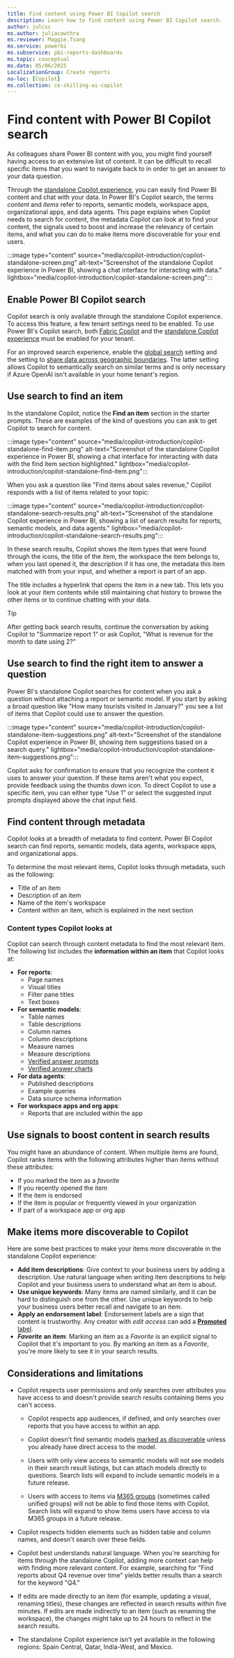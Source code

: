 ```yaml
---
title: Find content using Power BI Copilot search
description: Learn how to find content using Power BI Copilot search.
author: julcsc
ms.author: juliacawthra
ms.reviewer: Maggie.Tsang
ms.service: powerbi
ms.subservice: pbi-reports-dashboards
ms.topic: conceptual
ms.date: 05/06/2025
LocalizationGroup: Create reports
no-loc: [Copilot]
ms.collection: ce-skilling-ai-copilot
---
```


# Find content with Power BI Copilot search

As colleagues share Power BI content with you, you might find yourself having access to an extensive list of content. It can be difficult to recall specific items that you want to navigate back to in order to get an answer to your data question.

Through the [standalone Copilot experience](copilot-chat-with-data-standalone.md), you can easily find Power BI content and chat with your data. In Power BI's Copilot search, the terms *content* and *items* refer to reports, semantic models, workspace apps, organizational apps, and data agents. This page explains when Copilot needs to search for content, the metadata Copilot can look at to find your content, the signals used to boost and increase the relevancy of certain items, and what you can do to make items more discoverable for your end users.

:::image type="content" source="media/copilot-introduction/copilot-standalone-screen.png" alt-text="Screenshot of the standalone Copilot experience in Power BI, showing a chat interface for interacting with data." lightbox="media/copilot-introduction/copilot-standalone-screen.png":::

## Enable Power BI Copilot search

Copilot search is only available through the standalone Copilot experience. To access this feature, a few tenant settings need to be enabled. To use Power BI's Copilot search, both [Fabric Copilot](copilot-enable-power-bi.md#enable-fabric-copilot-for-power-bi-in-your-tenant) and the [standalone Copilot experience](copilot-enable-power-bi.md#enable-the-standalone-power-bi-copilot-experience-preview) must be enabled for your tenant.

For an improved search experience, enable the [global search](/fabric/admin/service-admin-portal-integration#use-global-search-for-power-bi) setting and the setting to [share data across geographic boundaries](copilot-enable-power-bi.md#enable-sharing-data-across-geographic-boundaries). The latter setting allows Copilot to semantically search on similar terms and is only necessary if Azure OpenAI isn't available in your home tenant's region.

## Use search to find an item

In the standalone Copilot, notice the **Find an item** section in the starter prompts. These are examples of the kind of questions you can ask to get Copilot to search for content.

:::image type="content" source="media/copilot-introduction/copilot-standalone-find-item.png" alt-text="Screenshot of the standalone Copilot experience in Power BI, showing a chat interface for interacting with data with the find item section highlighted." lightbox="media/copilot-introduction/copilot-standalone-find-item.png":::

When you ask a question like "Find items about sales revenue," Copilot responds with a list of items related to your topic:  

:::image type="content" source="media/copilot-introduction/copilot-standalone-search-results.png" alt-text="Screenshot of the standalone Copilot experience in Power BI, showing a list of search results for reports, semantic models, and data agents." lightbox="media/copilot-introduction/copilot-standalone-search-results.png":::

In these search results, Copilot shows the item types that were found through the icons, the title of the item, the workspace the item belongs to, when you last opened it, the description if it has one, the metadata this item matched with from your input, and whether a report is part of an app.

The title includes a hyperlink that opens the item in a new tab. This lets you look at your item contents while still maintaining chat history to browse the other items or to continue chatting with your data.  

> [!TIP]
> After getting back search results, continue the conversation by asking Copilot to "Summarize report 1" or ask Copilot, "What is revenue for the month to date using 2?"

## Use search to find the right item to answer a question

Power BI's standalone Copilot searches for content when you ask a question without attaching a report or semantic model. If you start by asking a broad question like "How many tourists visited in January?" you see a list of items that Copilot could use to answer the question.  

:::image type="content" source="media/copilot-introduction/copilot-standalone-item-suggestions.png" alt-text="Screenshot of the standalone Copilot experience in Power BI, showing item suggestions based on a search query." lightbox="media/copilot-introduction/copilot-standalone-item-suggestions.png":::

Copilot asks for confirmation to ensure that you recognize the content it uses to answer your question. If these items aren't what you expect, provide feedback using the thumbs down icon. To direct Copilot to use a specific item, you can either type "Use 1" or select the suggested input prompts displayed above the chat input field.

## Find content through metadata

Copilot looks at a breadth of metadata to find content. Power BI Copilot search can find reports, semantic models, data agents, workspace apps, and organizational apps.


To determine the most relevant items, Copilot looks through metadata, such as the following:

- Title of an item
- Description of an item
- Name of the item's workspace
- Content within an item, which is explained in the next section

### Content types Copilot looks at

Copilot can search through content metadata to find the most relevant item. The following list includes the **information within an item** that Copilot looks at:

- **For reports**:
  - Page names
  - Visual titles
  - Filter pane titles
  - Text boxes
- **For semantic models**:
  - Table names  
  - Table descriptions  
  - Column names  
  - Column descriptions  
  - Measure names  
  - Measure descriptions  
  - [Verified answer prompts](copilot-prepare-data-ai-verified-answers.md)
  - [Verified answer charts](copilot-prepare-data-ai-verified-answers.md)
- **For data agents**:
  - Published descriptions
  - Example queries
  - Data source schema information
- **For workspace apps and org apps**:
  - Reports that are included within the app

## Use signals to boost content in search results

You might have an abundance of content. When multiple items are found, Copilot ranks items with the following attributes higher than items without these attributes:

- If you marked the item as a *favorite*
- If you recently opened the item
- If the item is endorsed
- If the item is popular or frequently viewed in your organization
- If part of a workspace app or org app

## Make items more discoverable to Copilot

Here are some best practices to make your items more discoverable in the standalone Copilot experience:

- **Add item descriptions**: Give context to your business users by adding a description. Use natural language when writing item descriptions to help Copilot and your business users to understand what an item is about.  
- **Use unique keywords**: Many items are named similarly, and it can be hard to distinguish one from the other. Use unique keywords to help your business users better recall and navigate to an item.  
- **Apply an endorsement label**: Endorsement labels are a sign that content is trustworthy. Any creator with *edit access* can add a [**Promoted** label](../collaborate-share/service-endorsement-overview.md).  
- ***Favorite*** **an item**: Marking an item as a *Favorite* is an explicit signal to Copilot that it's important to you. By marking an item as a *Favorite*, you're more likely to see it in your search results.

## Considerations and limitations

- Copilot respects user permissions and only searches over attributes you have access to and doesn't provide search results containing items you can't access.
  - Copilot respects app audiences, if defined, and only searches over reports that you have access to within an app.
  
  - Copilot doesn't find semantic models [marked as discoverable](../collaborate-share/service-discovery.md#how-to-mark-a-semantic-model-as-discoverable) unless you already have direct access to the model.
  
  - Users with only view access to semantic models will not see models in their search result listings, but can attach models directly to questions. Search lists will expand to include semantic models in a future release.
  
  - Users with access to items via [M365 groups](/microsoft-365/admin/create-groups/compare-groups?view=o365-worldwide) (sometimes called unified groups) will not be able to find those items with Copilot. Search lists will expand to show items  users have access to via M365 groups in a future release.
  
- Copilot respects hidden elements such as hidden table and column names, and doesn't search over these fields.
- Copilot best understands natural language. When you're searching for items through the standalone Copilot, adding more context can help with finding more relevant content. For example, searching for "Find reports about Q4 revenue over time" yields better results than a search for the keyword "Q4."
- If edits are made directly to an item (for example, updating a visual, renaming titles), these changes are reflected in search results within five minutes. If edits are made indirectly to an item (such as renaming the workspace), the changes might take up to 24 hours to reflect in the search results.
- The standalone Copilot experience isn't yet available in the following regions: Spain Central, Qatar, India-West, and Mexico.